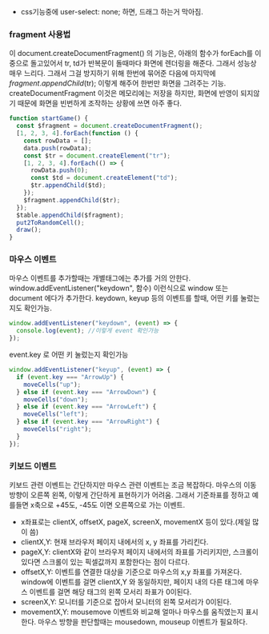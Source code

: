 - css기능중에
  user-select: none; 하면, 드래그 하는거 막아짐.

### fragment 사용법

이 document.createDocumentFragment() 의 기능은,
아래의 함수가 forEach를 이중으로 돌고있어서 tr, td가 반복문이 돌때마다 화면에 렌더링을 해준다.
그래서 성능상 매우 느리다. 그래서 그걸 방지하기 위해 한번에 묶어준 다음에 마지막에 $fragment.appendChild($tr); 이렇게 해주어 한번만 화면을 그려주는 기능.
createDocumentFragment 이것은 메모리에는 저장을 하지만, 화면에 반영이 되지않기 때문에 화면을 빈번하게 조작하는 상황에 쓰면 아주 좋다.

```javascript
function startGame() {
  const $fragment = document.createDocumentFragment();
  [1, 2, 3, 4].forEach(function () {
    const rowData = [];
    data.push(rowData);
    const $tr = document.createElement("tr");
    [1, 2, 3, 4].forEach(() => {
      rowData.push(0);
      const $td = document.createElement("td");
      $tr.appendChild($td);
    });
    $fragment.appendChild($tr);
  });
  $table.appendChild($fragment);
  put2ToRandomCell();
  draw();
}
```

### 마우스 이벤트

마우스 이벤트를 추가할때는 개별태그에는 추가를 거의 안한다.
window.addEventListener("keydown", 함수)
이런식으로 window 또는 document 에다가 추가한다.
keydown, keyup 등의 이벤트를 할때, 어떤 키를 눌렀는지도 확인가능.

```javascript
window.addEventListener("keydown", (event) => {
  console.log(event); //이렇게 event 확인가능
});
```

event.key 로 어떤 키 눌렀는지 확인가능
```javascript
window.addEventListener("keyup", (event) => {
  if (event.key === "ArrowUp") {
    moveCells("up");
  } else if (event.key === "ArrowDown") {
    moveCells("down");
  } else if (event.key === "ArrowLeft") {
    moveCells("left");
  } else if (event.key === "ArrowRight") {
    moveCells("right");
  }
});
```

### 키보드 이벤트
키보드 관련 이벤트는 간단하지만 마우스 관련 이벤트는 조금 복잡하다.
마우스의 이동방향이 오른쪽 왼쪽, 이렇게 간단하게 표현하기가 어려움.
그래서 기준좌표를 정하고 예를들면 x축으로 +45도, -45도 이면 오른쪽으로 가는 이벤트.

- x좌표로는 clientX, offsetX, pageX, screenX, movementX 등이 있다.(제일 많이 씀)
- clientX,Y: 현재 브라우저 페이지 내에서의 x, y 좌표를 가리킨다.
- pageX,Y: clientX와 같이 브라우저 페이지 내에서의 좌표를 가리키지만, 스크롤이 있다면 스크롤이 있는 픽셀값까지 포함한다는 점이 다르다.
- offsetX,Y: 이벤트를 연결한 대상을 기준으로 마우스의 x,y 좌표를 가져온다.
window에 이벤트를 걸면 clientX,Y 와 동일하지만, 페이지 내의 다른 태그에 마우스 이벤트를 걸면 해당 태그의 왼쪽 모서리 좌표가 0이된다.
- screenX,Y: 모니터를 기준으로 잡아서 모니터의 왼쪽 모서리가 0이된다.
- movementX,Y: mousemove 이벤트와 비교해 얼마나 마우스를 움직였는지 표시한다.
마우스 방향을 판단할때는 mousedown, mouseup 이벤트가 필요하다.
 


